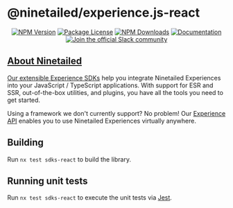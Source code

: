# @ninetailed/experience.js-react

<!--Insert badges begin-->
<!--GENERATED TEXT - DO NOT EDIT HERE -->
<p align="center">
<a href="https://www.npmjs.com/package/@ninetailed/experience.js-react"><img src="https://img.shields.io/npm/v/@ninetailed/experience.js-react.svg" alt="NPM Version" /></a>
<a href="https://www.npmjs.com/package/@ninetailed/experience.js-react"><img src="https://img.shields.io/npm/l/@ninetailed/experience.js-react.svg" alt="Package License" /></a>
<a href="https://www.npmjs.com/package/@ninetailed/experience.js-react"><img src="https://img.shields.io/npm/dm/@ninetailed/experience.js-react.svg" alt="NPM Downloads" /></a>
<a href="https://docs.ninetailed.io/" target="_blank"><img src="https://img.shields.io/badge/%F0%9F%93%96-Documentation-green.svg" alt="Documentation"/></a>
<a href="ninetailed-community.slack.com" target="_blank"><img src="https://img.shields.io/badge/Slack-Ninetailed%20Community-blue.svg" alt="Join the official Slack community"/>
</p>

<!--Insert badges end-->

<!--Insert template begin-->
<!--GENERATED TEXT - DO NOT EDIT HERE -->

## About Ninetailed

Our extensible [Experience SDKs](https://docs.ninetailed.io/#getting-started-for-developers) help you integrate Ninetailed Experiences into your JavaScript / TypeScript applications. With support for ESR and SSR, out-of-the-box utilities, and plugins, you have all the tools you need to get started.

Using a framework we don't currently support? No problem! Our [Experience API](https://docs.ninetailed.io/for-developers/experience-api) enables you to use Ninetailed Experiences virtually anywhere.

<!--Insert template end-->

## Building

Run `nx test sdks-react` to build the library.

## Running unit tests

Run `nx test sdks-react` to execute the unit tests via [Jest](https://jestjs.io).
